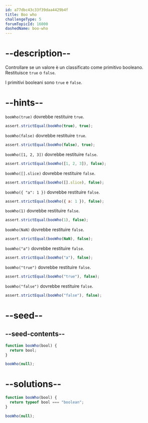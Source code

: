```yaml
---
id: a77dbc43c33f39daa4429b4f
title: Boo who
challengeType: 5
forumTopicId: 16000
dashedName: boo-who
---
```


# --description--

Controllare se un valore è un classificato come primitivo booleano. Restituisce `true` o `false`.

I primitivi booleani sono `true` e `false`.

# --hints--

`booWho(true)` dovrebbe restituire `true`.

```js
assert.strictEqual(booWho(true), true);
```

`booWho(false)` dovrebbe restituire `true`.

```js
assert.strictEqual(booWho(false), true);
```

`booWho([1, 2, 3])` dovrebbe restituire `false`.

```js
assert.strictEqual(booWho([1, 2, 3]), false);
```

`booWho([].slice)` dovrebbe restituire `false`.

```js
assert.strictEqual(booWho([].slice), false);
```

`booWho({ "a": 1 })` dovrebbe restituire `false`.

```js
assert.strictEqual(booWho({ a: 1 }), false);
```

`booWho(1)` dovrebbe restituire `false`.

```js
assert.strictEqual(booWho(1), false);
```

`booWho(NaN)` dovrebbe restituire `false`.

```js
assert.strictEqual(booWho(NaN), false);
```

`booWho("a")` dovrebbe restituire `false`.

```js
assert.strictEqual(booWho("a"), false);
```

`booWho("true")` dovrebbe restituire `false`.

```js
assert.strictEqual(booWho("true"), false);
```

`booWho("false")` dovrebbe restituire `false`.

```js
assert.strictEqual(booWho("false"), false);
```

# --seed--

## --seed-contents--

```js
function booWho(bool) {
  return bool;
}

booWho(null);
```

# --solutions--

```js
function booWho(bool) {
  return typeof bool === "boolean";
}

booWho(null);
```
